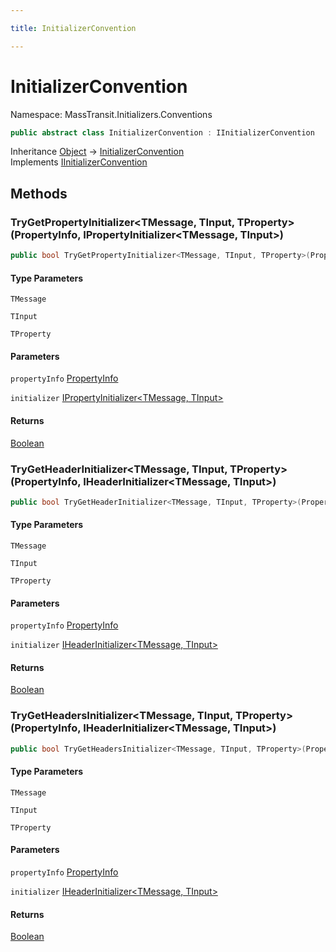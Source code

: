 ```yaml
---

title: InitializerConvention

---
```


# InitializerConvention

Namespace: MassTransit.Initializers.Conventions

```csharp
public abstract class InitializerConvention : IInitializerConvention
```

Inheritance [Object](https://learn.microsoft.com/en-us/dotnet/api/system.object) → [InitializerConvention](../masstransit-initializers-conventions/initializerconvention)<br/>
Implements [IInitializerConvention](../masstransit-initializers-conventions/iinitializerconvention)

## Methods

### **TryGetPropertyInitializer\<TMessage, TInput, TProperty\>(PropertyInfo, IPropertyInitializer\<TMessage, TInput\>)**

```csharp
public bool TryGetPropertyInitializer<TMessage, TInput, TProperty>(PropertyInfo propertyInfo, out IPropertyInitializer<TMessage, TInput> initializer)
```

#### Type Parameters

`TMessage`<br/>

`TInput`<br/>

`TProperty`<br/>

#### Parameters

`propertyInfo` [PropertyInfo](https://learn.microsoft.com/en-us/dotnet/api/system.reflection.propertyinfo)<br/>

`initializer` [IPropertyInitializer\<TMessage, TInput\>](../masstransit-initializers/ipropertyinitializer-2)<br/>

#### Returns

[Boolean](https://learn.microsoft.com/en-us/dotnet/api/system.boolean)<br/>

### **TryGetHeaderInitializer\<TMessage, TInput, TProperty\>(PropertyInfo, IHeaderInitializer\<TMessage, TInput\>)**

```csharp
public bool TryGetHeaderInitializer<TMessage, TInput, TProperty>(PropertyInfo propertyInfo, out IHeaderInitializer<TMessage, TInput> initializer)
```

#### Type Parameters

`TMessage`<br/>

`TInput`<br/>

`TProperty`<br/>

#### Parameters

`propertyInfo` [PropertyInfo](https://learn.microsoft.com/en-us/dotnet/api/system.reflection.propertyinfo)<br/>

`initializer` [IHeaderInitializer\<TMessage, TInput\>](../masstransit-initializers/iheaderinitializer-2)<br/>

#### Returns

[Boolean](https://learn.microsoft.com/en-us/dotnet/api/system.boolean)<br/>

### **TryGetHeadersInitializer\<TMessage, TInput, TProperty\>(PropertyInfo, IHeaderInitializer\<TMessage, TInput\>)**

```csharp
public bool TryGetHeadersInitializer<TMessage, TInput, TProperty>(PropertyInfo propertyInfo, out IHeaderInitializer<TMessage, TInput> initializer)
```

#### Type Parameters

`TMessage`<br/>

`TInput`<br/>

`TProperty`<br/>

#### Parameters

`propertyInfo` [PropertyInfo](https://learn.microsoft.com/en-us/dotnet/api/system.reflection.propertyinfo)<br/>

`initializer` [IHeaderInitializer\<TMessage, TInput\>](../masstransit-initializers/iheaderinitializer-2)<br/>

#### Returns

[Boolean](https://learn.microsoft.com/en-us/dotnet/api/system.boolean)<br/>

